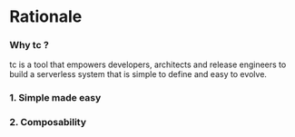 # Rationale

### Why tc ?

tc is a tool that empowers developers, architects and release engineers to build a serverless system that is simple to define and easy to evolve.

### 1. Simple made easy


### 2. Composability
